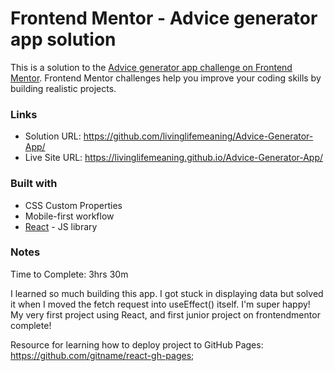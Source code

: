 # Frontend Mentor - Advice generator app solution

This is a solution to the [Advice generator app challenge on Frontend Mentor](https://www.frontendmentor.io/challenges/advice-generator-app-QdUG-13db). Frontend Mentor challenges help you improve your coding skills by building realistic projects.

### Links

- Solution URL: https://github.com/livinglifemeaning/Advice-Generator-App/ 
- Live Site URL: https://livinglifemeaning.github.io/Advice-Generator-App/ 


### Built with
- CSS Custom Properties 
- Mobile-first workflow
- [React](https://reactjs.org/) - JS library

### Notes
Time to Complete: 3hrs 30m 

I learned so much building this app. I got stuck in displaying data but solved it when I moved the fetch request into useEffect() itself. I'm super happy! My very first project using React, and first junior project on frontendmentor complete! 

Resource for learning how to deploy project to GitHub Pages: https://github.com/gitname/react-gh-pages; 
 
